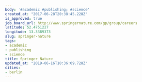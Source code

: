```yaml
---
body: '#academic #publishing; #science'
created_at: "2017-06-28T20:38:45.228Z"
is_approved: true
job_board_url: http://www.springernature.com/gp/group/careers
latitude: 52.4751227
longitude: 13.3389373
slug: springer-nature
tags:
- academic
- publishing
- science
title: Springer Nature
updated_at: "2019-06-16T10:36:09.728Z"
cities:
- berlin
---
```

